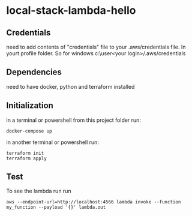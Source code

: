 ﻿# local-stack-lambda-hello

## Credentials
need to add contents of "credentials" file to your .aws/credentials file.  In yourt profile folder.  So for windows c:\user\<your login>/.aws/credentials

## Dependencies
need to have docker, python and terraform installed

## Initialization
in a terminal or powershell from this project folder run:

```
docker-compose up
```

in another terminal or powershell run:

```
terraform init
terraform apply
```

## Test
To see the lambda run run 

```
aws --endpoint-url=http://localhost:4566 lambda invoke --function my_function --payload '{}' lambda.out
```
